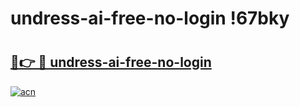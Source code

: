 # undress-ai-free-no-login !67bky

# <h2><a href="https://a7uzdp.esa.edu.pl?title=undress-ai-free-no-login&ref=67bky">🔗👉 🔴 undress-ai-free-no-login</a></h2>

[![acn](https://github.com/user-attachments/assets/0f9c940e-d8b0-45ae-aac7-cd30a18b3e1c)](https://a7uzdp.esa.edu.pl?title=undress-ai-free-no-login&ref=67bky)

